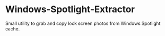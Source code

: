 # Windows-Spotlight-Extractor
Small utility to grab and copy lock screen photos from Windows Spotlight cache.
